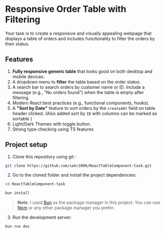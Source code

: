 # Responsive Order Table with Filtering 

Your task is to create a responsive and visually appealing webpage that displays a table of orders and includes functionality to filter the orders by their status.


## Features 

1. **Fully responsive generic table**  that looks good on both desktop and mobile devices.
2. A dropdown menu to **filter** the table based on the order status.
3. A search bar to search orders by customer name or ID. Include a message (e.g., "No orders found") when the table is empty after filtering.
4. Modern React best practices (e.g., functional components, hooks).
5. A **"Sort by Date"** feature to sort orders by the `createdAt` field on table header clicked. (Also added sort by `ID` with columns can be marked as sortable )
6. Light/Dark Themes with toggle button.
7. Strong type checking using TS features 

## Project setup 

1. Clone this repository using git : 

```bash 
git clone https://github.com/sakr2000/ReactTableComponent-task.git
```

2. Go to the cloned folder and install the project dependencies:

```bash
cd ReactTableComponent-task

bun install
```

> **Note**: I used [Bun](https://bun.sh/) as the package manager in this project. You can use [Npm](https://www.npmjs.com/) or any other package manager you prefer. 

3. Run the development server:

```bash
bun run dev 
```

